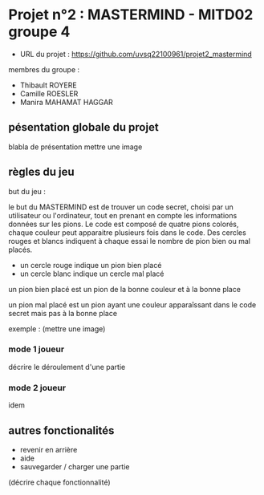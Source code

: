 # Projet n°2 : MASTERMIND - MITD02 groupe 4 
- URL du projet : https://github.com/uvsq22100961/projet2_mastermind 

membres du groupe : 
- Thibault ROYERE
- Camille ROESLER
- Manira MAHAMAT HAGGAR

## pésentation globale du projet 

blabla de présentation 
mettre une image 


## règles du jeu 

but du jeu :  

le but du MASTERMIND est de trouver un code secret, choisi par un utilisateur ou l'ordinateur, tout en prenant en compte les informations données sur les pions. 
Le code est composé de quatre pions colorés, chaque couleur peut apparaitre plusieurs fois dans le code. Des cercles rouges et blancs indiquent à chaque essai le nombre de pion bien ou mal placés.


- un cercle rouge indique un pion bien placé 
- un cercle blanc indique un cercle mal placé 

un pion bien placé est un pion de la bonne couleur et à la bonne place 

un pion mal placé est un pion ayant une couleur apparaîssant dans le code secret mais pas à la bonne place 


exemple :  (mettre une image) 



### mode 1 joueur 

décrire le déroulement d'une partie 

### mode 2 joueur 

idem 

## autres fonctionalités 

- revenir en arrière 
- aide 
- sauvegarder / charger une partie 

(décrire chaque fonctionnalité)



